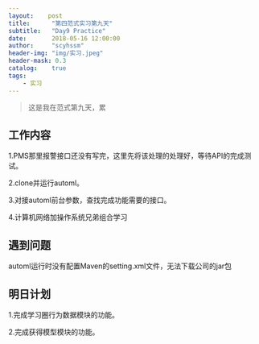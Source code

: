 ```yaml
---
layout:    post
title:      "第四范式实习第九天"
subtitle:   "Day9 Practice"
date:       2018-05-16 12:00:00
author:     "scyhssm"
header-img: "img/实习.jpeg"
header-mask: 0.3
catalog:    true
tags:
    - 实习
---
```


>这是我在范式第九天，累

## 工作内容
1.PMS那里报警接口还没有写完，这里先将该处理的处理好，等待API的完成测试。

2.clone并运行automl。

3.对接automl前台参数，查找完成功能需要的接口。

4.计算机网络加操作系统兄弟组合学习

## 遇到问题
automl运行时没有配置Maven的setting.xml文件，无法下载公司的jar包

## 明日计划
1.完成学习圈行为数据模块的功能。

2.完成获得模型模块的功能。
